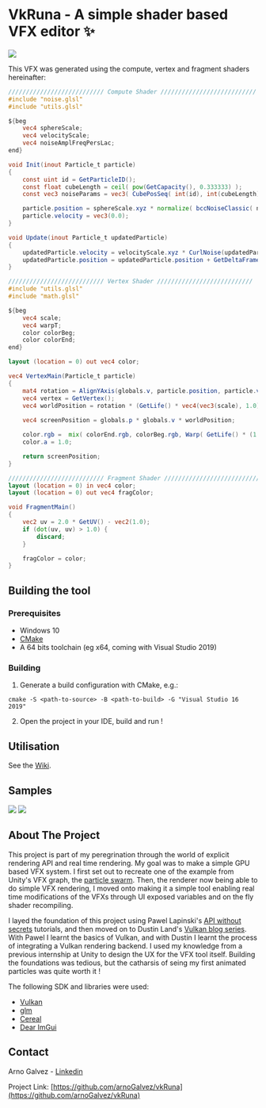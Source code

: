 # VkRuna - A simple shader based VFX editor ✨

![](images/samples/swarm-sample.png)

This VFX was generated using the compute, vertex and fragment shaders hereinafter:

```glsl
/////////////////////////// Compute Shader ///////////////////////////
#include "noise.glsl"
#include "utils.glsl"

${beg
	vec4 sphereScale;
	vec4 velocityScale;
	vec4 noiseAmplFreqPersLac;
end}

void Init(inout Particle_t particle)
{
	const uint id = GetParticleID();
	const float cubeLength = ceil( pow(GetCapacity(), 0.333333) );
	const vec3 noiseParams = vec3( CubePosSeq( int(id), int(cubeLength) ) ); 

	particle.position = sphereScale.xyz * normalize( bccNoiseClassic( noiseParams / (cubeLength * 0.4) + vec3(1.0) ).xyz );
	particle.velocity = vec3(0.0);
}

void Update(inout Particle_t updatedParticle)
{	
	updatedParticle.velocity = velocityScale.xyz * CurlNoise(updatedParticle.position, 6, noiseAmplFreqPersLac.y, noiseAmplFreqPersLac.z, noiseAmplFreqPersLac.w);
	updatedParticle.position = updatedParticle.position + GetDeltaFrame() * updatedParticle.velocity;
}

/////////////////////////// Vertex Shader ///////////////////////////
#include "utils.glsl"
#include "math.glsl"

${beg
	vec4 scale;
	vec4 warpT;
	color colorBeg;
	color colorEnd;
end}

layout (location = 0) out vec4 color;

vec4 VertexMain(Particle_t particle)
{
	mat4 rotation = AlignYAxis(globals.v, particle.position, particle.velocity);
	vec4 vertex = GetVertex();
	vec4 worldPosition = rotation * (GetLife() * vec4(vec3(scale), 1.0) * vertex);
	
	vec4 screenPosition = globals.p * globals.v * worldPosition;

	color.rgb =  mix( colorEnd.rgb, colorBeg.rgb, Warp( GetLife() * (1.0 / GetLifeMax()), warpT.x ) );
	color.a = 1.0;	

	return screenPosition;
}

/////////////////////////// Fragment Shader ///////////////////////////
layout (location = 0) in vec4 color;
layout (location = 0) out vec4 fragColor;

void FragmentMain()
{
	vec2 uv = 2.0 * GetUV() - vec2(1.0);
	if (dot(uv, uv) > 1.0) {
		discard;
	}

	fragColor = color;
}

```
## Building the tool

### Prerequisites

* Windows 10
* [CMake](https://cmake.org/download/)
* A 64 bits toolchain (eg x64, coming with Visual Studio 2019)

### Building
1. Generate a build configuration with CMake, e.g.:
```
cmake -S <path-to-source> -B <path-to-build> -G "Visual Studio 16 2019"
```
2. Open the project in your IDE, build and run !

## Utilisation

See the [Wiki](https://github.com/arnoGalvez/VkRuna/wiki).

## Samples

![](images/samples/cubes-sample.png)
![](images/samples/twist-sample.png)

## About The Project

This project is part of my peregrination through the world of explicit rendering API and real time rendering. My goal was to make a simple GPU based VFX system. I first set out to recreate one of the example from Unity's VFX graph, the [particle swarm](images/samples/unity-swarm.png). Then, the renderer now being able to do simple VFX rendering, I moved onto making it a simple tool enabling real time modifications of the VFXs through UI exposed variables and on the fly shader recompiling.

I layed the foundation of this project using Pawel Lapinski's [API without secrets](https://software.intel.com/content/www/us/en/develop/articles/api-without-secrets-introduction-to-vulkan-part-1.html) tutorials, and then moved on to Dustin Land's [Vulkan blog series](https://www.fasterthan.life/blog). With Pawel I learnt the basics of Vulkan, and with Dustin I learnt the process of integrating a Vulkan rendering backend. I used my knowledge from a previous internship at Unity to design the UX for the VFX tool itself. Building the foundations was tedious, but the catharsis of seing my first animated particles was quite worth it !

The following SDK and libraries were used:
* [Vulkan](https://vulkan.lunarg.com/sdk/home)
* [glm](https://glm.g-truc.net/0.9.9/index.html)
* [Cereal](https://uscilab.github.io/cereal/)
* [Dear ImGui](https://github.com/ocornut/imgui)

## Contact

Arno Galvez - [Linkedin](https://www.linkedin.com/in/arnogalvez/)

Project Link: [https://github.com/arnoGalvez/vkRuna](https://github.com/arnoGalvez/vkRuna)


